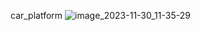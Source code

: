 car_platform
![image_2023-11-30_11-35-29](https://github.com/BadLiar37/car_platform/assets/55004226/6863c310-e34e-48ce-8ca0-a2e3a726b4e0)
